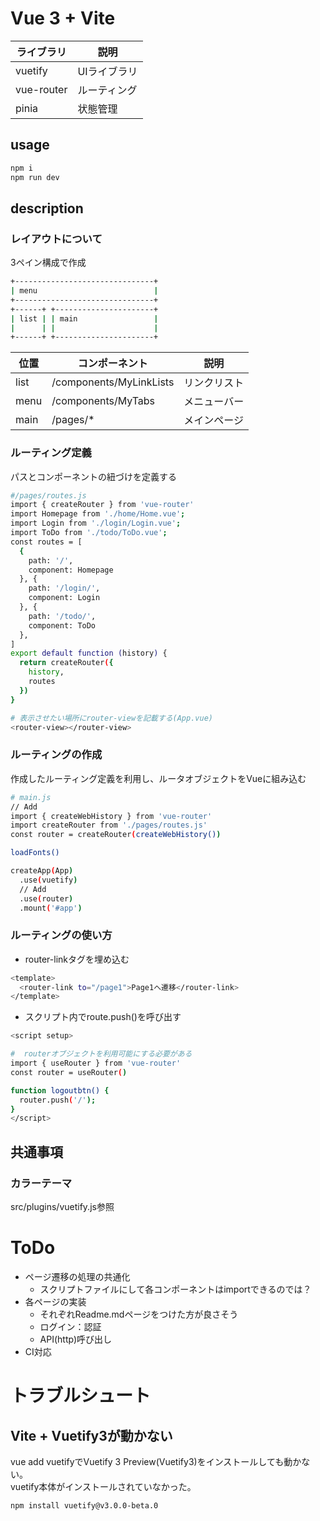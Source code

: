 # Vue 3 + Vite

| ライブラリ | 説明 |
|-- | --|
|vuetify | UIライブラリ |
|vue-router | ルーティング |
|pinia | 状態管理 |

## usage
```bash
npm i
npm run dev
```

## description
### レイアウトについて
3ペイン構成で作成
```bash
+-------------------------------+
| menu                          |
+-------------------------------+
+------+ +----------------------+
| list | | main                 |
|      | |                      |
+------+ +----------------------+
```
| 位置 | コンポーネント | 説明 |
|--    |-- | --|
| list | /components/MyLinkLists | リンクリスト |
| menu | /components/MyTabs      | メニューバー |
| main | /pages/*                | メインページ |

### ルーティング定義
パスとコンポーネントの紐づけを定義する
```bash
#/pages/routes.js
import { createRouter } from 'vue-router'
import Homepage from './home/Home.vue';
import Login from './login/Login.vue';
import ToDo from './todo/ToDo.vue';
const routes = [
  {
    path: '/',
    component: Homepage
  }, {
    path: '/login/',
    component: Login
  }, {
    path: '/todo/',
    component: ToDo
  },
]
export default function (history) {
  return createRouter({
    history,
    routes
  })
}

# 表示させたい場所にrouter-viewを記載する(App.vue)
<router-view></router-view>
```

### ルーティングの作成
作成したルーティング定義を利用し、ルータオブジェクトをVueに組み込む
```bash
# main.js
// Add
import { createWebHistory } from 'vue-router'
import createRouter from './pages/routes.js'
const router = createRouter(createWebHistory())

loadFonts()

createApp(App)
  .use(vuetify)
  // Add
  .use(router)
  .mount('#app')
```

### ルーティングの使い方
- router-linkタグを埋め込む
```bash
<template>
  <router-link to="/page1">Page1へ遷移</router-link>
</template>
```

- スクリプト内でroute.push()を呼び出す
```bash
<script setup>

#  routerオブジェクトを利用可能にする必要がある
import { useRouter } from 'vue-router'
const router = useRouter()

function logoutbtn() {
  router.push('/');
}
</script>
```

## 共通事項
### カラーテーマ
src/plugins/vuetify.js参照

# ToDo
- ページ遷移の処理の共通化
  - スクリプトファイルにして各コンポーネントはimportできるのでは？
- 各ページの実装
  - それぞれReadme.mdページをつけた方が良さそう
  - ログイン：認証
  - API(http)呼び出し
- CI対応


# トラブルシュート
## Vite + Vuetify3が動かない
vue add vuetifyでVuetify 3 Preview(Vuetify3)をインストールしても動かない。  
vuetify本体がインストールされていなかった。
```bash
npm install vuetify@v3.0.0-beta.0
```
